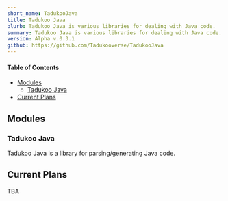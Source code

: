 ```yaml
---
short_name: TadukooJava
title: Tadukoo Java
blurb: Tadukoo Java is various libraries for dealing with Java code.
summary: Tadukoo Java is various libraries for dealing with Java code.
version: Alpha v.0.3.1
github: https://github.com/Tadukooverse/TadukooJava
---
```


#### Table of Contents
* [Modules](#modules)
    * [Tadukoo Java](#tadukoo-java)
* [Current Plans](#current-plans)

## Modules
### Tadukoo Java
Tadukoo Java is a library for parsing/generating Java code.

## Current Plans
TBA

